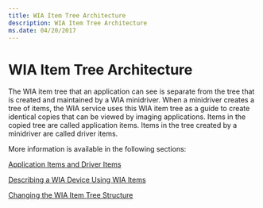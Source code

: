 ```yaml
---
title: WIA Item Tree Architecture
description: WIA Item Tree Architecture
ms.date: 04/20/2017
---
```


# WIA Item Tree Architecture





The WIA item tree that an application can see is separate from the tree that is created and maintained by a WIA minidriver. When a minidriver creates a tree of items, the WIA service uses this WIA item tree as a guide to create identical copies that can be viewed by imaging applications. Items in the copied tree are called application items. Items in the tree created by a minidriver are called driver items.

More information is available in the following sections:

[Application Items and Driver Items](application-items-and-driver-items.md)

[Describing a WIA Device Using WIA Items](describing-a-wia-device-using-wia-items.md)

[Changing the WIA Item Tree Structure](changing-the-wia-item-tree-structure.md)

 

 




